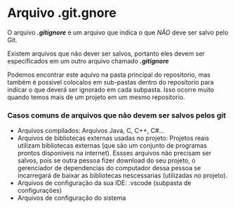 # Arquivo .git.gnore

O arquivo ***.gitignore*** é um arquivo que indica o que *NÃO* deve ser salvo pelo Git.

Existem arquivos que não dever ser salvos, portanto eles devem ser especificados em um outro arquivo chamado ***.gitignore***

Podemos encontrar este aquivo na pasta principal do repositorio, mas também é possivel colocalos em sub-pastas dentro do repositorio para indicar o que deverá ser ignorado em cada subpasta. Isso ocorre muito quando temos mais de um projeto em um mesmo repositorio.

### Casos comuns de arquivos que não devem ser salvos pelos git

- Arquivos compilados: Arquivos Java, C, C++, C#...
- Arquivos de bibliotecas externas usadas no projeto: Projetos reais utilizam bibliotecas externas (que são um conjunto de programas prontos disponíveis na internet). Essses arquivos não precisam ser salvos, pois se outra pessoa fizer download do seu projeto, o gerenciador de dependencias do computador dessa pessoa se incarregará de baixar as bibliotecas nescessarias (utilizadas no projeto).
- Arquivos de configuração da sua IDE: .vscode (subpasta de configurações)
- Arquivos de configuração do sistema